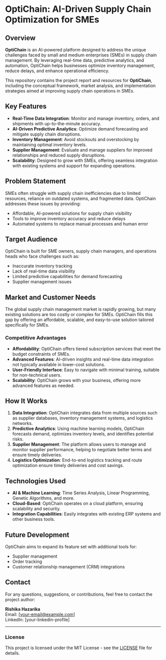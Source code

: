 # OptiChain: AI-Driven Supply Chain Optimization for SMEs

## Overview

**OptiChain** is an AI-powered platform designed to address the unique challenges faced by small and medium enterprises (SMEs) in supply chain management. By leveraging real-time data, predictive analytics, and automation, OptiChain helps businesses optimize inventory management, reduce delays, and enhance operational efficiency.

This repository contains the project report and resources for **OptiChain**, including the conceptual framework, market analysis, and implementation strategies aimed at improving supply chain operations in SMEs.

## Key Features

- **Real-Time Data Integration**: Monitor and manage inventory, orders, and shipments with up-to-the-minute accuracy.
- **AI-Driven Predictive Analytics**: Optimize demand forecasting and mitigate supply chain disruptions.
- **Inventory Management**: Avoid stockouts and overstocking by maintaining optimal inventory levels.
- **Supplier Management**: Evaluate and manage suppliers for improved relationships and reduced supply disruptions.
- **Scalability**: Designed to grow with SMEs, offering seamless integration with existing systems and support for expanding operations.

## Problem Statement

SMEs often struggle with supply chain inefficiencies due to limited resources, reliance on outdated systems, and fragmented data. OptiChain addresses these issues by providing:

- Affordable, AI-powered solutions for supply chain visibility
- Tools to improve inventory accuracy and reduce delays
- Automated systems to replace manual processes and human error

## Target Audience

OptiChain is built for SME owners, supply chain managers, and operations heads who face challenges such as:

- Inaccurate inventory tracking
- Lack of real-time data visibility
- Limited predictive capabilities for demand forecasting
- Supplier management issues

## Market and Customer Needs

The global supply chain management market is rapidly growing, but many existing solutions are too costly or complex for SMEs. OptiChain fills this gap by offering an affordable, scalable, and easy-to-use solution tailored specifically for SMEs.

### Competitive Advantages
- **Affordability**: OptiChain offers tiered subscription services that meet the budget constraints of SMEs.
- **Advanced Features**: AI-driven insights and real-time data integration not typically available in lower-cost solutions.
- **User-Friendly Interface**: Easy to navigate with minimal training, suitable for non-technical users.
- **Scalability**: OptiChain grows with your business, offering more advanced features as needed.

## How It Works

1. **Data Integration**: OptiChain integrates data from multiple sources such as supplier databases, inventory management systems, and logistics networks.
2. **Predictive Analytics**: Using machine learning models, OptiChain forecasts demand, optimizes inventory levels, and identifies potential risks.
3. **Supplier Management**: The platform allows users to manage and monitor supplier performance, helping to negotiate better terms and ensure timely deliveries.
4. **Logistics Optimization**: End-to-end logistics tracking and route optimization ensure timely deliveries and cost savings.

## Technologies Used

- **AI & Machine Learning**: Time Series Analysis, Linear Programming, Genetic Algorithms, and more.
- **Cloud-Based**: OptiChain operates on a cloud platform, ensuring scalability and security.
- **Integration Capabilities**: Easily integrates with existing ERP systems and other business tools.

## Future Development

OptiChain aims to expand its feature set with additional tools for:
- Supplier management
- Order tracking
- Customer relationship management (CRM) integrations

## Contact

For any questions, suggestions, or contributions, feel free to contact the project author:

**Rishika Hazarika**  
Email: [your-email@example.com]  
LinkedIn: [your-linkedin-profile]

---

### License

This project is licensed under the MIT License - see the [LICENSE](LICENSE) file for details.
